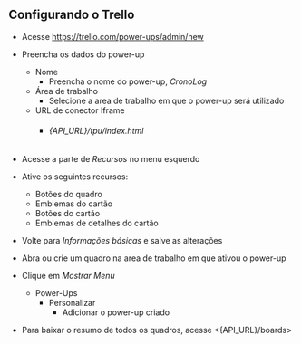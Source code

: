 ## Configurando o Trello
- Acesse <https://trello.com/power-ups/admin/new>
- Preencha os dados do power-up
    - Nome
        - Preencha o nome do power-up, *CronoLog*
    - Área de trabalho       
        - Selecione a area de trabalho em que o power-up será utilizado
    - URL de conector Iframe
        - ###### {API_URL}/tpu/index.html


- Acesse a parte de *Recursos* no menu esquerdo
- Ative os seguintes recursos:
    - Botões do quadro
    - Emblemas do cartão
    - Botões do cartão
    - Emblemas de detalhes do cartão


- Volte para *Informações básicas* e salve as alterações
- Abra ou crie um quadro na area de trabalho em que ativou o power-up
- Clique em *Mostrar Menu*
    - Power-Ups
        - Personalizar
            - Adicionar o power-up criado


- Para baixar o resumo de todos os quadros, acesse <{API_URL}/boards>